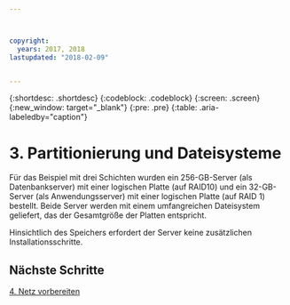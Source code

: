 ```yaml
---



copyright:
  years: 2017, 2018
lastupdated: "2018-02-09"


---
```


{:shortdesc: .shortdesc}
{:codeblock: .codeblock}
{:screen: .screen}
{:new_window: target="_blank"}
{:pre: .pre}
{:table: .aria-labeledby="caption"}

# 3. Partitionierung und Dateisysteme

Für das Beispiel mit drei Schichten wurden ein 256-GB-Server (als Datenbankserver) mit einer logischen Platte (auf RAID10) und ein 32-GB-Server (als Anwendungsserver) mit einer logischen Platte (auf RAID 1) bestellt. Beide Server werden mit einem umfangreichen Dateisystem geliefert, das der Gesamtgröße der Platten entspricht.

Hinsichtlich des Speichers erfordert der Server keine zusätzlichen Installationsschritte.

## Nächste Schritte

[4. Netz vorbereiten](/docs/infrastructure/sap-netweaver-ms-qrg/ms-prepare-network.html#network)
